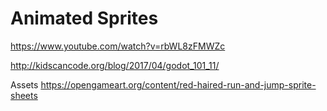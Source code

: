 # Animated Sprites

https://www.youtube.com/watch?v=rbWL8zFMWZc

http://kidscancode.org/blog/2017/04/godot_101_11/

Assets
https://opengameart.org/content/red-haired-run-and-jump-sprite-sheets

